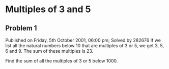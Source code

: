 Multiples of 3 and 5
====================
Problem 1
--------------------
Published on Friday, 5th October 2001, 06:00 pm; Solved by 282676
If we list all the natural numbers below 10 that are multiples of 3 or 5, we get 3, 5, 6 and 9. The sum of these multiples is 23.

Find the sum of all the multiples of 3 or 5 below 1000.
